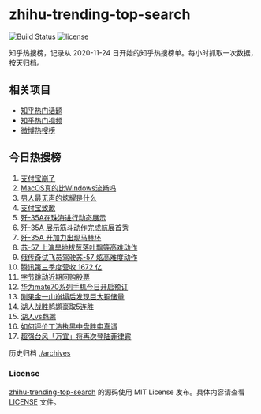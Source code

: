 # zhihu-trending-top-search

[![Build Status](https://github.com/justjavac/zhihu-trending-top-search/workflows/ci/badge.svg?branch=main)](https://github.com/justjavac/zhihu-trending-top-search/actions)
[![license](https://img.shields.io/github/license/justjavac/zhihu-trending-top-search)](https://github.com/justjavac/zhihu-trending-top-search/blob/main/LICENSE)

知乎热搜榜，记录从 2020-11-24 日开始的知乎热搜榜单。每小时抓取一次数据，按天[归档](./archives)。

## 相关项目

- [知乎热门话题](https://github.com/justjavac/zhihu-trending-hot-questions)
- [知乎热门视频](https://github.com/justjavac/zhihu-trending-hot-video)
- [微博热搜榜](https://github.com/justjavac/weibo-trending-hot-search)

## 今日热搜榜

<!-- BEGIN -->
<!-- 最后更新时间 Tue Nov 19 2024 11:22:51 GMT+0800 (China Standard Time) -->

1. [支付宝崩了](https://www.zhihu.com/search?q=%E6%94%AF%E4%BB%98%E5%AE%9D%E5%B4%A9%E4%BA%86)
1. [MacOS真的比Windows流畅吗](https://www.zhihu.com/search?q=MacOS%E7%9C%9F%E7%9A%84%E6%AF%94Windows%E6%B5%81%E7%95%85%E5%90%97)
1. [男人最无声的炫耀是什么](https://www.zhihu.com/search?q=%E7%94%B7%E4%BA%BA%E6%9C%80%E6%97%A0%E5%A3%B0%E7%9A%84%E7%82%AB%E8%80%80%E6%98%AF%E4%BB%80%E4%B9%88)
1. [支付宝致歉](https://www.zhihu.com/search?q=%E6%94%AF%E4%BB%98%E5%AE%9D%E8%87%B4%E6%AD%89)
1. [歼-35A在珠海进行动态展示](https://www.zhihu.com/search?q=%E6%AD%BC-35A%E5%9C%A8%E7%8F%A0%E6%B5%B7%E8%BF%9B%E8%A1%8C%E5%8A%A8%E6%80%81%E5%B1%95%E7%A4%BA)
1. [歼-35A 展示筋斗动作完成航展首秀](https://www.zhihu.com/search?q=%E6%AD%BC-35A%20%E5%B1%95%E7%A4%BA%E7%AD%8B%E6%96%97%E5%8A%A8%E4%BD%9C%E5%AE%8C%E6%88%90%E8%88%AA%E5%B1%95%E9%A6%96%E7%A7%80)
1. [歼-35A 开加力出现马赫环](https://www.zhihu.com/search?q=%E6%AD%BC-35A%20%E5%BC%80%E5%8A%A0%E5%8A%9B%E5%87%BA%E7%8E%B0%E9%A9%AC%E8%B5%AB%E7%8E%AF)
1. [苏-57 上演旱地拔葱落叶飘等高难动作](https://www.zhihu.com/search?q=%E8%8B%8F-57%20%E4%B8%8A%E6%BC%94%E6%97%B1%E5%9C%B0%E6%8B%94%E8%91%B1%E8%90%BD%E5%8F%B6%E9%A3%98%E7%AD%89%E9%AB%98%E9%9A%BE%E5%8A%A8%E4%BD%9C)
1. [俄传奇试飞员驾驶苏-57 炫高难度动作](https://www.zhihu.com/search?q=%E4%BF%84%E4%BC%A0%E5%A5%87%E8%AF%95%E9%A3%9E%E5%91%98%E9%A9%BE%E9%A9%B6%E8%8B%8F-57%20%E7%82%AB%E9%AB%98%E9%9A%BE%E5%BA%A6%E5%8A%A8%E4%BD%9C)
1. [腾讯第三季度营收 1672 亿](https://www.zhihu.com/search?q=%E8%85%BE%E8%AE%AF%E7%AC%AC%E4%B8%89%E5%AD%A3%E5%BA%A6%E8%90%A5%E6%94%B6%201672%20%E4%BA%BF)
1. [字节跳动近期回购股票](https://www.zhihu.com/search?q=%E5%AD%97%E8%8A%82%E8%B7%B3%E5%8A%A8%E8%BF%91%E6%9C%9F%E5%9B%9E%E8%B4%AD%E8%82%A1%E7%A5%A8)
1. [华为mate70系列手机今日开启预订](https://www.zhihu.com/search?q=%E5%8D%8E%E4%B8%BAmate70%E7%B3%BB%E5%88%97%E6%89%8B%E6%9C%BA%E4%BB%8A%E6%97%A5%E5%BC%80%E5%90%AF%E9%A2%84%E8%AE%A2)
1. [刚果金一山崩塌后发现巨大铜储量](https://www.zhihu.com/search?q=%E5%88%9A%E6%9E%9C%E9%87%91%E4%B8%80%E5%B1%B1%E5%B4%A9%E5%A1%8C%E5%90%8E%E5%8F%91%E7%8E%B0%E5%B7%A8%E5%A4%A7%E9%93%9C%E5%82%A8%E9%87%8F)
1. [湖人战胜鹈鹕豪取5连胜](https://www.zhihu.com/search?q=%E6%B9%96%E4%BA%BA%E6%88%98%E8%83%9C%E9%B9%88%E9%B9%95%E8%B1%AA%E5%8F%965%E8%BF%9E%E8%83%9C)
1. [湖人vs鹈鹕](https://www.zhihu.com/search?q=%E6%B9%96%E4%BA%BAvs%E9%B9%88%E9%B9%95)
1. [如何评价丁浩执黑中盘胜申真谞](https://www.zhihu.com/search?q=%E5%A6%82%E4%BD%95%E8%AF%84%E4%BB%B7%E4%B8%81%E6%B5%A9%E6%89%A7%E9%BB%91%E4%B8%AD%E7%9B%98%E8%83%9C%E7%94%B3%E7%9C%9F%E8%B0%9E)
1. [超强台风「万宜」将再次登陆菲律宾](https://www.zhihu.com/search?q=%E8%B6%85%E5%BC%BA%E5%8F%B0%E9%A3%8E%E3%80%8C%E4%B8%87%E5%AE%9C%E3%80%8D%E5%B0%86%E5%86%8D%E6%AC%A1%E7%99%BB%E9%99%86%E8%8F%B2%E5%BE%8B%E5%AE%BE)

<!-- END -->

历史归档 [./archives](./archives)

### License

[zhihu-trending-top-search](https://github.com/justjavac/zhihu-trending-top-search) 的源码使用 MIT License
发布。具体内容请查看 [LICENSE](./LICENSE) 文件。
